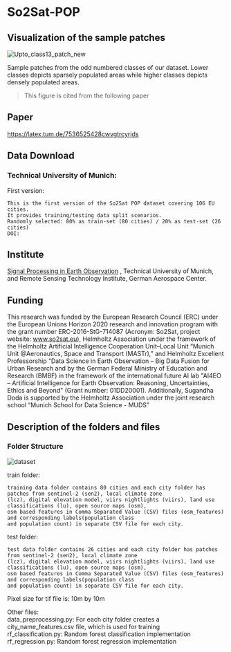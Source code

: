 # So2Sat-POP

## Visualization of the sample patches
![Upto_class13_patch_new](https://user-images.githubusercontent.com/61827990/133273367-bc32ea0c-0164-4aa1-bd21-62d2dc3fcaba.PNG)

Sample patches from the odd numbered classes of our dataset. Lower classes depicts sparsely populated areas while higher classes depicts densely populated areas.

> This figure is cited from the following paper

## Paper
https://latex.tum.de/7536525428cwvgtrcyrjds


## Data Download
### Technical University of Munich:
First version:
```
This is the first version of the So2Sat POP dataset covering 106 EU cities. 
It provides training/testing data split scenarios.
Randomly selected: 80% as train-set (80 cities) / 20% as test-set (26 cities)
DOI: 
```

## Institute
[Signal Processing in Earth Observation](https://www.asg.ed.tum.de/sipeo/home/) , Technical University of Munich, and Remote Sensing Technology Institute, German Aerospace Center.

## Funding
This research was funded by the European Research Council (ERC) under the European Unions Horizon 2020 research and innovation program with the grant number ERC-2016-StG-714087 (Acronym:  So2Sat, project website:  www.so2sat.eu), Helmholtz Association under the framework of the Helmholtz Artificial Intelligence Cooperation Unit–Local Unit “Munich Unit @Aeronautics, Space and Transport (MASTr),” and Helmholtz Excellent Professorship “Data Science in Earth Observation – Big Data Fusion for Urban Research and by the German Federal Ministry of Education and Research (BMBF) in the framework of the international future AI lab "AI4EO – Artificial Intelligence for Earth Observation: Reasoning, Uncertainties, Ethics and Beyond" (Grant number: 01DD20001). Additionally, Sugandha Doda is supported by the Helmholtz Association under the joint research school “Munich School for Data Science - MUDS”

## Description of the folders and files
### Folder Structure
![dataset](https://user-images.githubusercontent.com/61827990/133801939-eabd723f-4da7-4e3a-818f-badde7b85708.PNG)


train folder: 
```
training data folder contains 80 cities and each city folder has patches from sentinel-2 (sen2), local climate zone 
(lcz), digital elevation model, viirs nightlights (viirs), land use classifications (lu), open source maps (osm), 
osm based features in Comma Separated Value (CSV) files (osm_features) and corresponding labels(population class 
and population count) in separate CSV file for each city.
```

test folder: 
```
test data folder contains 26 cities and each city folder has patches from sentinel-2 (sen2), local climate zone 
(lcz), digital elevation model, viirs nightlights (viirs), land use classifications (lu), open source maps (osm), 
osm based features in Comma Separated Value (CSV) files (osm_features) and corresponding labels(population class 
and population count) in separate CSV file for each city.
```

Pixel size for tif file is: 10m by 10m

Other files:
 <br /> data_preprocessing.py: For each city folder creates a city_name_features.csv file, which is used for training
 <br /> rf_classification.py: Random forest classification implementation
 <br /> rf_regression.py: Random forest regression implementation

